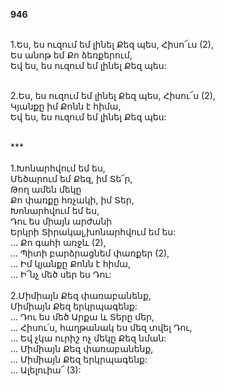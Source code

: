 **946**

\
1.Ես, ես ուզում եմ լինել Քեզ պես, Հիսո՜ւս (2),\
Ես անոթ եմ Քո ձեռքերում,\
Եվ ես, ես ուզում եմ լինել Քեզ պես:

\
2.Ես, ես ուզում եմ լինել Քեզ պես, Հիսու՜ս (2),\
Կյանքը իմ Քոնն է հիմա,\
Եվ ես, ես ուզում եմ լինել Քեզ պես:

\
\*\*\*\
\
1.Խոնարհվում եմ ես,\
Մեծարում եմ Քեզ, իմ Տե՜ր,\
Թող ամեն մեկը\
Քո փառքը հռչակի, իմ Տեր,\
Խոնարհվում եմ ես,\
Դու ես միայն արժանի\
Երկրի Տիրակալ,խոնարհվում եմ ես:\
 ... Քո գահի առջև (2),\
 ... Պիտի բարձրացնեմ փառքեր (2),\
 ... Իմ կյանքը Քոնն է հիմա,\
 ... Ի՜նչ մեծ սեր ես Դու:\
\
2.Միմիայն Քեզ փառաբանենք,\
Միմիայն Քեզ երկրպագենք:\
 ... Դու ես մեծ Արքա և Տերը մեր,\
 ... Հիսու՛ս, հաղթանակ ես մեզ տվել Դու,\
 ... Եվ չկա ուրիշ ոչ մեկը Քեզ նման:\
 ... Միմիայն Քեզ փառաբանենք,\
 ... Միմիայն Քեզ երկրպագենք:\
 ... Ալելուիա՜ (3):
